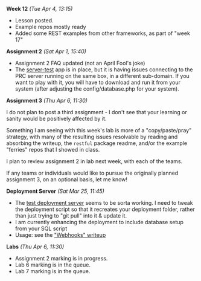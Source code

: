 **Week 12** *(Tue Apr 4, 13:15)*  
- Lesson posted. 
- Example repos mostly ready
- Added some REST examples from other frameworks, as part of "week 17"

**Assignment 2** *(Sat Apr 1, 15:40)*
- Assignment 2 FAQ updated (not an April Fool's joke)
- The [server-test](https://github.com/jim-parry/server-test) app is in place, but it is having issues
connecting to the PRC server running on the same box, in a different
sub-domain. If you want to play with it, you will have to download
and run it from your system (after adjusting the config/database.php for your
system).

**Assignment 3** *(Thu Apr 6, 11:30)*  

I do not plan to post a third assignment - I don't see that your learning or
sanity would be positively affected by it.

Something I am seeing with this week's lab is more of a "copy/paste/pray"
strategy, with many of the resulting issues resolvable by reading
and absorbing the writeup, the `restful` package readme, and/or the
example "ferries" repos that I showed in class.

I plan to review assignment 2 in lab next week, with each of the teams.

If any teams or individuals would like to pursue the originally planned
assignment 3, on an optional basis, let me know!

**Deployment Server** *(Sat Mar 25, 11:45)*  
- The [test deployment server](http://deployer.jlparry.com/) seems to be sorta working.
I need to tweak the deployment script so that it recreates your deployment folder,
rather than just trying to "git pull" into it & update it.
- I am currently enhancing the deployment to include database setup from your SQL script
- Usage: see the ["Webhooks" writeup](/display/lesson/webhooks) 

**Labs** *(Thu Apr 6, 11:30)*  
- Assignment 2 marking is in progress.
- Lab 6 marking is in the queue.
- Lab 7 marking is in the queue.
